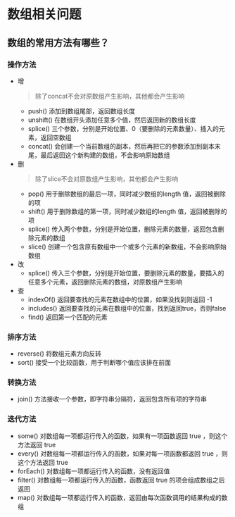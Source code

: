 # 数组相关问题

## 数组的常用方法有哪些？

### 操作方法

- 增
  > 除了concat不会对原数组产生影响，其他都会产生影响
  - push()
      添加到数组尾部，返回数组长度
  - unshift()
      在数组开头添加任意多个值，然后返回新的数组长度
  - splice()
      三个参数，分别是开始位置、0（要删除的元素数量）、插入的元素，返回空数组
  - concat()
      会创建一个当前数组的副本，然后再把它的参数添加到副本末尾，最后返回这个新构建的数组，不会影响原始数组
- 删
  > 除了slice不会对原数组产生影响，其他都会产生影响
  - pop()
      用于删除数组的最后一项，同时减少数组的length 值，返回被删除的项
  - shift()
      用于删除数组的第一项，同时减少数组的length 值，返回被删除的项
  - splice()
      传入两个参数，分别是开始位置，删除元素的数量，返回包含删除元素的数组
  - slice()
      创建一个包含原有数组中一个或多个元素的新数组，不会影响原始数组
- 改
  - splice()
  传入三个参数，分别是开始位置，要删除元素的数量，要插入的任意多个元素，返回删除元素的数组，对原数组产生影响
- 查
  - indexOf()
      返回要查找的元素在数组中的位置，如果没找到则返回 -1
  - includes()
      返回要查找的元素在数组中的位置，找到返回true，否则false
  - find()
      返回第一个匹配的元素

### 排序方法

- reverse()
  将数组元素方向反转
- sort()
  接受一个比较函数，用于判断哪个值应该排在前面

### 转换方法

- join()
  方法接收一个参数，即字符串分隔符，返回包含所有项的字符串

### 迭代方法

- some()
    对数组每一项都运行传入的函数，如果有一项函数返回 true ，则这个方法返回 true
- every()
    对数组每一项都运行传入的函数，如果对每一项函数都返回 true ，则这个方法返回 true
- forEach()
    对数组每一项都运行传入的函数，没有返回值
- filter()
    对数组每一项都运行传入的函数，函数返回 true 的项会组成数组之后返回
- map()
    对数组每一项都运行传入的函数，返回由每次函数调用的结果构成的数组
